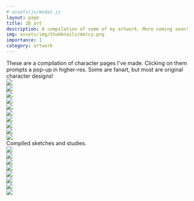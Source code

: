 ```yaml
---
# assets/js/modal.js
layout: page
title: 2D art
description: A compilation of some of my artwork. More coming soon!
img: assets/img/thumbnails/mercy.png
importance: 1
category: artwork
---
```


<div class="caption">
    These are a compilation of character pages I've made. Clicking on them prompts a pop-up in higher-res. Some are fanart, but most are original character designs!
</div>

<div class="row" id="gallery" data-toggle="modal" data-target="galleryModal">
    <div class="col-md-3 col-sm-4 col-6 py-2">
        <a href="#gallery-modal" data-large-src="/assets/img/character-art/girlband1.png" data-toggle="modal" class="image-data">
            <img src="/assets/img/thumbnails/girlband1.png" class="w-100 shadow-1-strong rounded mb-4">
        </a>
    </div>
    <div class="col-md-3 col-sm-4 col-6 py-2">
        <a href="#gallery-modal" data-large-src="/assets/img/character-art/girlband2.png" data-toggle="modal" class="image-data">
            <img src="/assets/img/thumbnails/girlband2.png" class="w-100 shadow-1-strong rounded mb-4">
        </a>
    </div>
    <div class="col-md-3 col-sm-4 col-6 py-2">
        <a href="#gallery-modal" data-large-src="/assets/img/character-art/girlband3.png" data-toggle="modal" class="image-data">
            <img src="/assets/img/thumbnails/girlband3.png" class="w-100 shadow-1-strong rounded mb-4">
        </a>
    </div>
    <div class="col-md-3 col-sm-4 col-6 py-2">
        <a href="#gallery-modal" data-large-src="/assets/img/character-art/band_chick.png" data-toggle="modal" class="image-data">
            <img src="/assets/img/thumbnails/band_chick.png" class="w-100 shadow-1-strong rounded mb-4">
        </a>
    </div>
    <div class="col-md-3 col-sm-4 col-6 py-2">
        <a href="#gallery-modal" data-large-src="/assets/img/character-art/ken_page.png" data-toggle="modal" class="image-data">
            <img src="/assets/img/thumbnails/ken_page.png" class="w-100 shadow-1-strong rounded mb-4">
        </a>
    </div>
    <div class="col-md-3 col-sm-4 col-6 py-2">
        <a href="#gallery-modal" data-large-src="/assets/img/character-art/bee_page.png" data-toggle="modal" class="image-data">
            <img src="/assets/img/thumbnails/bee_page.png" class="w-100 shadow-1-strong rounded mb-4">
        </a>
    </div>
    <div class="col-md-3 col-sm-4 col-6 py-2">
        <a href="#gallery-modal" data-large-src="/assets/img/character-art/moms.png" data-toggle="modal" class="image-data">
            <img src="/assets/img/thumbnails/moms.png" class="w-100 shadow-1-strong rounded mb-4">
        </a>
    </div>
    <div class="col-md-3 col-sm-4 col-6 py-2">
        <a href="#gallery-modal" data-large-src="/assets/img/character-art/goat lady.png" data-toggle="modal" class="image-data">
            <img src="/assets/img/thumbnails/goat lady.png" class="w-100 shadow-1-strong rounded mb-4">
        </a>
    </div>
    <div class="col-md-3 col-sm-4 col-6 py-2">
        <a href="#gallery-modal" data-large-src="/assets/img/character-art/pirate_page.png" data-toggle="modal" class="image-data">
            <img src="/assets/img/thumbnails/pirate_page.png" class="w-100 shadow-1-strong rounded mb-4">
        </a>
    </div>
    <div class="col-md-3 col-sm-4 col-6 py-2">
        <a href="#gallery-modal" data-large-src="/assets/img/character-art/samus_page.png" data-toggle="modal" class="image-data">
            <img src="/assets/img/thumbnails/samus_page.png" class="w-100 shadow-1-strong rounded mb-4">
        </a>
    </div>
</div>

<div class="caption">
    Compiled sketches and studies.
</div>
<div class="row" id="gallery" data-toggle="modal" data-target="galleryModal">
<div class="col-md-3 col-sm-4 col-6 py-2">
        <a href="#gallery-modal" data-large-src="/assets/img/sketches/medusa.png" data-toggle="modal" class="image-data">
            <img src="/assets/img/thumbnails/medusa.png" class="w-100 shadow-1-strong rounded mb-4">
        </a>
    </div>
    <div class="col-md-3 col-sm-4 col-6 py-2">
        <a href="#gallery-modal" data-large-src="/assets/img/sketches/widow.png" data-toggle="modal" class="image-data">
            <img src="/assets/img/thumbnails/widow.png" class="w-100 shadow-1-strong rounded mb-4">
        </a>
    </div>
    <div class="col-md-3 col-sm-4 col-6 py-2">
        <a href="#gallery-modal" data-large-src="/assets/img/sketches/daisy.PNG" data-toggle="modal" class="image-data">
            <img src="/assets/img/thumbnails/daisy.PNG" class="w-100 shadow-1-strong rounded mb-4">
        </a>
    </div>
    <div class="col-md-3 col-sm-4 col-6 py-2">
        <a href="#gallery-modal" data-large-src="/assets/img/sketches/medusa_bust.PNG" data-toggle="modal" class="image-data">
            <img src="/assets/img/thumbnails/medusa_bust.PNG" class="w-100 shadow-1-strong rounded mb-4">
        </a>
    </div>
    <div class="col-md-3 col-sm-4 col-6 py-2">
        <a href="#gallery-modal" data-large-src="/assets/img/sketches/bg3_bust.png" data-toggle="modal" class="image-data">
            <img src="/assets/img/thumbnails/bg3_bust.png" class="w-100 shadow-1-strong rounded mb-4">
        </a>
    </div>
    <div class="col-md-3 col-sm-4 col-6 py-2">
        <a href="#gallery-modal" data-large-src="/assets/img/sketches/peach_sketch.png" data-toggle="modal" class="image-data">
            <img src="/assets/img/thumbnails/peach_sketch.png" class="w-100 shadow-1-strong rounded mb-4">
        </a>
    </div>
    <div class="col-md-3 col-sm-4 col-6 py-2">
        <a href="#gallery-modal" data-large-src="/assets/img/sketches/pharah_sketch.PNG" data-toggle="modal" class="image-data">
            <img src="/assets/img/thumbnails/pharah_sketch.PNG" class="w-100 shadow-1-strong rounded mb-4">
        </a>
    </div>
</div>


<!-- Modal -->
<div class="modal fade" id="gallery-modal" tabindex="-1" role="dialog" aria-labelledby="exampleModalCenterTitle" aria-hidden="true">
  <div class="modal-dialog modal-dialog-centered modal-lg" role="document">
    <div class="modal-content">
      <div class="modal-body">
        <img src="//placehold.it/1200x700/222?text=..." class="loaded-image mx-auto img-fluid" class="modal-img">
      </div>
    </div>
  </div>
</div>

<script>
   document.addEventListener("click", function (e) {
    if(e.target.parentElement.classList.contains("image-data")) {
        const src = e.target.parentElement.getAttribute("data-large-src");
        document.querySelector(".modal-img").src = src;
        const myModal = new bootstrap.Modal(document.getElementById('gallery-modal'));
        myModal.show();
    }
    else {
        document.querySelector(".modal-img").src = "//placehold.it/1200x700/222?text=...";
    }
 });
</script>


